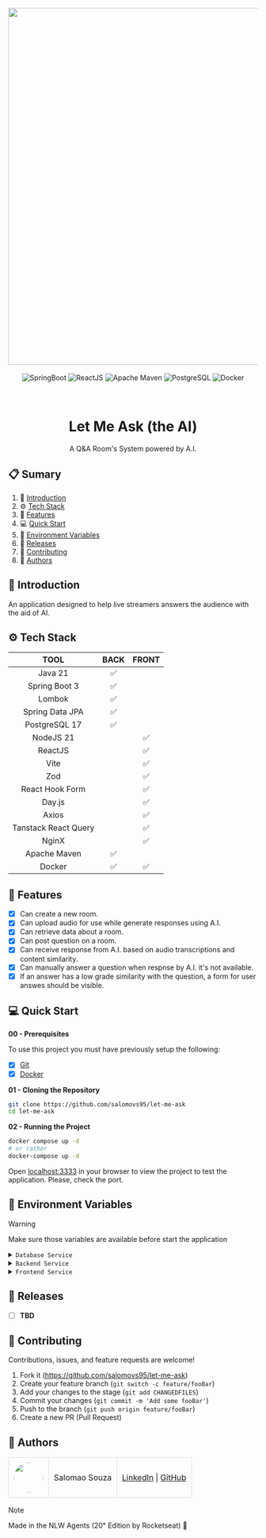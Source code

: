 <div align="center">
  <br />
    <a href="#" target="_blank">
      <img width="1248" height="720" src="https://github.com/user-attachments/assets/dc6116bc-a9ac-4a3d-9584-139a83590926" alt="Project Banner">
    </a>
  <br />
  <br />
  <div>
    <img src="https://img.shields.io/badge/Spring%20Boot-6DB33F.svg?style=for-the-badge&logo=Spring-Boot&logoColor=white" alt="SpringBoot" />
    <img src="https://img.shields.io/badge/React-20232A?style=for-the-badge&logo=react&logoColor=61DAFB" alt="ReactJS" />
    <img src="https://img.shields.io/badge/Apache%20Maven-C71A36?style=for-the-badge&logo=Apache%20Maven&logoColor=white" alt="Apache Maven" />
    <img src="https://img.shields.io/badge/postgres-%23316192.svg?style=for-the-badge&logo=postgresql&logoColor=white" alt="PostgreSQL" />
    <img src="https://img.shields.io/badge/docker-%230db7ed.svg?style=for-the-badge&logo=docker&logoColor=white" alt="Docker" />
  </div>
<br/><br/>
 
  <h1 align="center">Let Me Ask (the AI)</h1>

   <div align="center">
      A Q&A Room's System powered by A.I.
   </div>
</div>

## 📋 <a name="table">Sumary</a>

1. 🚀 [Introduction](#introduction)
2. ⚙️ [Tech Stack](#tech-stack)
3. 🔋 [Features](#features)
4. 💻 [Quick Start](#quick-start)
5. 💾 [Environment Variables](#envs)
6. 📅 [Releases](#versions)
7. 🤝 [Contributing](#contributing)
8. 👥 [Authors](#authors)

## <a name="introduction">🚀 Introduction</a>

An application designed to help live streamers answers the audience with the aid of AI.

## <a name="tech-stack">⚙️ Tech Stack</a>

<table text-align="center">
  <thead>
    <tr>
      <th>TOOL</th>
      <th>BACK</th>
      <th>FRONT</th>
    </tr>
  </thead>
  <tbody style="text-align:center;">
    <tr>
      <td>Java 21</td>
      <td>✅</td>
      <td></td>
    </tr>
    <tr>
      <td>Spring Boot 3</td>
      <td>✅</td>
      <td></td>
    </tr>
    <tr>
      <td>Lombok</td>
      <td>✅</td>
      <td></td>
    </tr>
    <tr>
      <td>Spring Data JPA</td>
      <td>✅</td>
      <td></td>
    </tr>
    <tr>
      <td>PostgreSQL 17</td>
      <td>✅</td>
      <td></td>
    </tr>
    <tr>
      <td>NodeJS 21</td>
      <td></td>
      <td>✅</td>
    </tr>
    <tr>
      <td>ReactJS</td>
      <td></td>
      <td>✅</td>
    </tr>
    <tr>
      <td>Vite</td>
      <td></td>
      <td>✅</td>
    </tr>
    <tr>
      <td>Zod</td>
      <td></td>
      <td>✅</td>
    </tr>
    <tr>
      <td>React Hook Form</td>
      <td></td>
      <td>✅</td>
    </tr>
    <tr>
      <td>Day.js</td>
      <td></td>
      <td>✅</td>
    </tr>
    <tr>
      <td>Axios</td>
      <td></td>
      <td>✅</td>
    </tr>
    <tr>
      <td>Tanstack React Query</td>
      <td></td>
      <td>✅</td>
    </tr>
    <tr>
      <td>NginX</td>
      <td></td>
      <td>✅</td>
    </tr>
    <tr>
      <td>Apache Maven</td>
      <td>✅</td>
      <td></td>
    </tr>
    <tr>
      <td>Docker</td>
      <td>✅</td>
      <td>✅</td>
    </tr>
  </tbody>
</table>

## <a name="features">🔋 Features</a>

- [x] Can create a new room.
- [x] Can upload audio for use while generate responses using A.I.
- [x] Can retrieve data about a room.
- [x] Can post question on a room.
- [x] Can receive response from A.I. based on audio transcriptions and content similarity.
- [x] Can manually answer a question when respnse by A.I. it's not available.
- [x] If an answer has a low grade similarity with the question, a form for user answes should be visible.

## <a name="quick-start">💻 Quick Start</a>

**00 - Prerequisites**

To use this project you must have previously setup the following:

- [x] [Git](#)
- [x] [Docker](#)

**01 - Cloning the Repository**

```bash
git clone https://github.com/salomovs95/let-me-ask
cd let-me-ask
```

**02 - Running the Project**

```bash
docker compose up -d
# or rather
docker-compose up -d
```

Open [localhost:3333](localhost:3333) in your browser to view the project to test the application.
Please, check the port.

## <a name="envs">💾 Environment Variables</a>

> [!WARNING]
> Make sure those variables are available before start the application

<details>
  <summary><code>Database Service</code></summary>

  ```yaml
  # Those are already defined at container level
  POSTGRES_USER: CHANGE_ME_LATER
  POSTGRES_PASSWORD: CHANGE_ME_LATER
  POSTGRES_DB: CHANGE_ME_LATER
  ```
</details>

<details>
  <summary><code>Backend Service</code></summary>
  
  ```yaml
  # Those are already defined at container level
  # No need to modify
  DATABASE_URL: CHANGE_ME_LATER
  DATABASE_USERNAME: CHANGE_ME_LATER
  DATABASE_PASSWORD: CHANGE_ME_LATER

  # Change only if deploying to production, otherwise no need to modify
  SPRING_PROFILE: CHANGE_LATER
  ALLOWED_ORIGINS: CHANGE_ME_LATER

  # Needed for A.I anseer generatiom, must provide ye own key
  # See how to generate one at https://aistudio.google.com/app/apikey
  GOOGLE_API_KEY: CHANGE_ME_LATER
  ```
</details>

<details>
  <summary><code>Frontend Service</code></summary>
  
  ```yaml
  # No need to modify, unless deploying each service separately
  VITE_API_URL: CHANGE_ME_ATER
  ```
</details>

## <a name="versions">📅 Releases</a>
- [ ] **TBD**

## <a name="contributing">🤝 Contributing</a>

Contributions, issues, and feature requests are welcome!

1. Fork it (<https://github.com/salomovs95/let-me-ask>)
2. Create your feature branch (`git switch -c feature/fooBar`)
3. Add your changes to the stage (`git add CHANGEDFILES`)
4. Commit your changes (`git commit -m 'Add some fooBar'`)
5. Push to the branch (`git push origin feature/fooBar`)
6. Create a new PR (Pull Request)

## <a name="authors">👥 Authors</a>

<table style="border-collapse: collapse; table-layout: auto text-align: left;">

  <tbody>
    <tr>
      <td style="padding: 10px; border: 1px solid #ddd;">
        <img src="https://avatars.githubusercontent.com/u/170432574?v=4" width="60" style="border-radius: 50%; display: block; margin: 0 auto;">
      </td>
      <td style="padding: 10px; border: 1px solid #ddd;">Salomao Souza</td>
      <td style="padding: 10px; border: 1px solid #ddd;">
        <a href="https://linkedin.com/in/salomovs95" target="_blank">LinkedIn</a> |
        <a href="https://github.com/salomovs95" target="_blank">GitHub</a>
      </td>
    </tr>
  </tbody>
</table>

> [!NOTE]
> Made in the NLW Agents (20° Edition by Rocketseat) 💜
